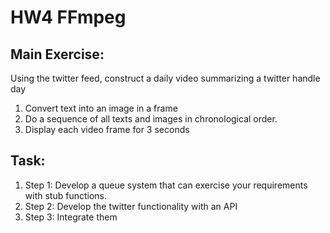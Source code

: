 # HW4 FFmpeg

## Main Exercise:
Using the twitter feed, construct a daily video summarizing a twitter handle day


1. Convert text into an image in a frame
2. Do a sequence of all texts and images in chronological order.
3. Display each video frame for 3 seconds

## Task:
1. Step 1: Develop a queue system that can exercise your requirements with stub functions.
2. Step 2: Develop the twitter functionality with an API
3. Step 3: Integrate them
